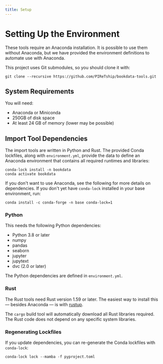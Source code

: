 ```yaml
---
title: Setup
---
```


# Setting Up the Environment

These tools require an Anaconda installation.  It is possible to use them without Anaconda, but we have provided
the environment definitions to automate use with Anaconda.

This project uses Git submodules, so you should clone it with:

    git clone --recursive https://github.com/PIReTship/bookdata-tools.git

## System Requirements

You will need:

- Anaconda or Miniconda
- 250GB of disk space
- At least 24 GB of memory (lower may be possible)

## Import Tool Dependencies

The import tools are written in Python and Rust.  The provided Conda lockfiles,
along with `environment.yml`, provide the data to define an Anaconda environment
that contains all required runtimes and libraries:

    conda-lock install -n bookdata
    conda activate bookdata

If you don't want to use Anaconda, see the following for more details on
dependencies.  If you don't yet have `conda-lock` installed in your base
environment, run:

    conda install -c conda-forge -n base conda-lock=1

### Python

This needs the following Python dependencies:

- Python 3.8 or later
- numpy
- pandas
- seaborn
- jupyter
- jupytext
- dvc (2.0 or later)

The Python dependencies are defined in `environment.yml`.

### Rust

The Rust tools need Rust version 1.59 or later.  The easiest way to install this — besides Anaconda — is with
[rustup](https://www.rust-lang.org/learn/get-started).

The `cargo` build tool will automatically download all Rust libraries required.  The Rust code does not depend on any specific system libraries.

### Regenerating Lockfiles

If you update dependencies, you can re-generate the Conda lockfiles with `conda-lock`:

    conda-lock lock --mamba -f pyproject.toml
